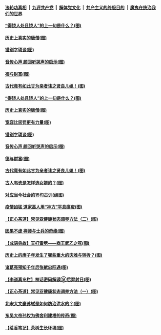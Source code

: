 ####  [法轮功真相](../../../../basic/blob/master/README.md?t=07030531) &nbsp;|&nbsp; [九评共产党](../../../../9ping.md/blob/master/README.md?t=07030531) &nbsp;|&nbsp; [解体党文化](../../../../jtdwh.md/blob/master/README.md?t=07030531)  &nbsp;|&nbsp; [共产主义的终极目的](../../../../gczydzjmd.md/blob/master/README.md?t=07030531) &nbsp;|&nbsp; [魔鬼在统治我们的世界](../../../../mgztzwmdsj.md/blob/master/README.md?t=07030531) 

#### [“得饶人处且饶人”的上一句是什么？(图)](../pages/p7/938333.md?t=07030531) 

#### [历史上真实的唐僧(图)](../pages/p7/938101.md?t=07030531) 

#### [错别字琐谈(图)](../pages/p7/938316.md?t=07030531) 

#### [音传心声 颜回听哭声的启示(图)](../pages/p7/938099.md?t=07030531) 

#### [德与财富(图)](../pages/p7/938218.md?t=07030531) 

#### [古代竟有如此甘为亲者讳之贤良儿媳！(图)](../pages/p7/938117.md?t=07030531) 

#### [“得饶人处且饶人”的上一句是什么？(图)](../pages/p7/938333.md?t=07030531) 

#### [历史上真实的唐僧(图)](../pages/p7/938101.md?t=07030531) 

#### [宽容比惩罚更有力量(图)](../pages/p7/938280.md?t=07030531) 

#### [错别字琐谈(图)](../pages/p7/938316.md?t=07030531) 

#### [音传心声 颜回听哭声的启示(图)](../pages/p7/938099.md?t=07030531) 

#### [德与财富(图)](../pages/p7/938218.md?t=07030531) 

#### [古代竟有如此甘为亲者讳之贤良儿媳！(图)](../pages/p7/938117.md?t=07030531) 

#### [古人韦诜是怎样选女婿的？(图)](../pages/p7/938100.md?t=07030531) 

#### [对应当今社会的15句古训(组图)](../pages/p7/938097.md?t=07030531) 

#### [疫情凶猛 道家高人用“神方”平息瘟疫(图)](../pages/p7/938004.md?t=07030531) 

#### [【正心茶道】常见亚健康状态调养方法（二）(图)](../pages/p7/937559.md?t=07030531) 

#### [因果不虚 禅师与士兵的奇缘(图)](../pages/p7/938092.md?t=07030531) 

#### [【成语典故】天打雷劈——商王武乙之死(图)](../pages/p7/937782.md?t=07030531) 

#### [历史上的庚子年发生了哪些重大的灾难与转折？(图)](../pages/p7/937991.md?t=07030531) 

#### [诸葛亮预知千年后张献忠际遇(图)](../pages/p7/937564.md?t=07030531) 

#### [【李道真专栏】神话密码解读⑨后羿射日(图)](../pages/p7/937560.md?t=07030531) 

#### [【正心茶道】常见亚健康状态调养方法（一）(图)](../pages/p7/937556.md?t=07030531) 

#### [北宋大文豪苏轼是如何防治洪水的？(图)](../pages/p7/937874.md?t=07030531) 

#### [东吴大帝孙权为佛舍利建塔的传奇(图)](../pages/p7/937764.md?t=07030531) 

#### [【茗香笔记】茶树生长环境(图)](../pages/p7/937562.md?t=07030531) 

